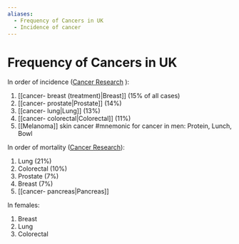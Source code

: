 ```yaml
---
aliases:
  - Frequency of Cancers in UK
  - Incidence of cancer
---
```

# Frequency of Cancers in UK
In order of incidence ([Cancer Research](https://www.cancerresearchuk.org/health-professional/cancer-statistics/incidence/common-cancers-compared#heading-Zero) ):  
1. [[cancer- breast (treatment)|Breast]] (15% of all cases)
2. [[cancer- prostate|Prostate]] (14%)
3. [[cancer- lung|Lung]] (13%)
4. [[cancer- colorectal|Colorectal]] (11%)
5. [[Melanoma]] skin cancer
#mnemonic for cancer in men: Protein, Lunch, Bowl
  
In order of mortality ([Cancer Research](https://www.cancerresearchuk.org/health-professional/cancer-statistics/mortality/common-cancers-compared#heading-Zero)):  
1. Lung (21%)
2. Colorectal (10%)  
3. Prostate (7%)
4. Breast (7%)
5. [[cancer- pancreas|Pancreas]] 

In females:
1. Breast
2. Lung
3. Colorectal


